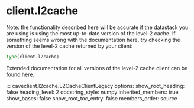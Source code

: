 # client.l2cache

Note: the functionality described here will be accurate if the datastack you are using
is using the most up-to-date version of the level-2 cache. If something seems
wrong with the documentation here, try checking the version of the level-2 cache returned by your client:

```python
type(client.l2cache)
```

Extended documentation for all versions of the level-2 cache client can be found
[here](../extended_api/l2cache.md).

::: caveclient.l2cache.L2CacheClientLegacy
    options:
        show_root_heading: false
        heading_level: 2
        docstring_style: numpy
        inherited_members: true
        show_bases: false
        show_root_toc_entry: false
        members_order: source
